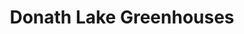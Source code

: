 ---
title: "Donath Lake Greenhouses"
url: /fort-collins/donath-lake-greenhouses/
shop: garden centre
---